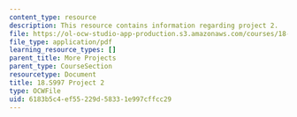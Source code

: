 ```yaml
---
content_type: resource
description: This resource contains information regarding project 2.
file: https://ol-ocw-studio-app-production.s3.amazonaws.com/courses/18-s997-introduction-to-matlab-programming-fall-2011/6183b5c4ef55229d58331e997cffcc29_MIT18_S997F11_Project_2.pdf
file_type: application/pdf
learning_resource_types: []
parent_title: More Projects
parent_type: CourseSection
resourcetype: Document
title: 18.S997 Project 2
type: OCWFile
uid: 6183b5c4-ef55-229d-5833-1e997cffcc29
---
```

